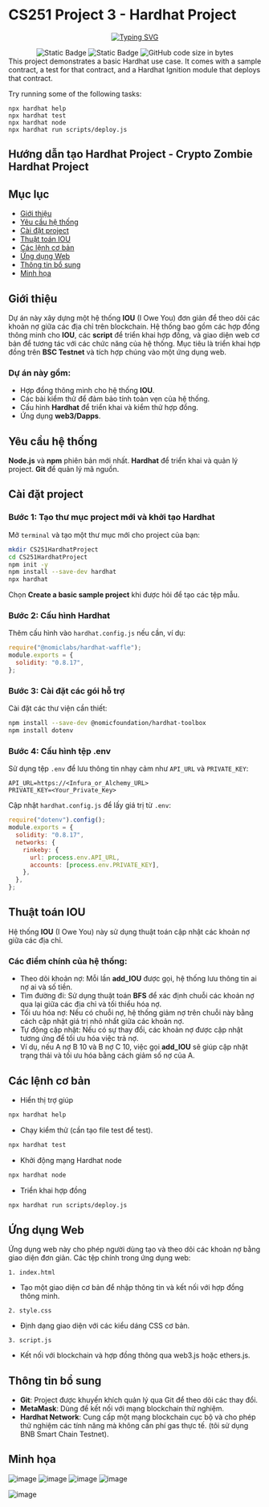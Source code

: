 # CS251 Project 3 - Hardhat Project

<p align="center">
<a href="https://git.io/typing-svg"><img src="https://readme-typing-svg.demolab.com?font=Fira+Code&pause=1000&center=true&vCenter=true&random=false&width=450&lines=CS251+Project3" alt="Typing SVG" /></a>
</p>
<div align="center">
<img alt="Static Badge" src="https://img.shields.io/badge/Astar-group-blue?labelColor=EE4E4E&color=151515">
<img alt="Static Badge" src="https://img.shields.io/badge/Security-Research-blue?labelColor=e7ec89&color=3ddd2b&label=Security">
<img alt="GitHub code size in bytes" src="https://img.shields.io/github/languages/code-size/CptDat9/CS251_Project3?labelColor=7AA2E3&color=97E7E1">
</div>
This project demonstrates a basic Hardhat use case. It comes with a sample contract, a test for that contract, and a Hardhat Ignition module that deploys that contract.

Try running some of the following tasks:

```shell
npx hardhat help
npx hardhat test
npx hardhat node
npx hardhat run scripts/deploy.js
```

## Hướng dẫn tạo Hardhat Project - Crypto Zombie Hardhat Project

## Mục lục
- [Giới thiệu](#giới-thiệu)
- [Yêu cầu hệ thống](#yêu-cầu-hệ-thống)
- [Cài đặt project](#cài-đặt-project)
- [Thuật toán IOU](#thuật-toán-IOU)
- [Các lệnh cơ bản](#các-lệnh-cơ-bản)
- [Ứng dụng Web](#ứng-dụng-web)
- [Thông tin bổ sung](#thông-tin-bổ-sung)
- [Minh họa](#minh-họa)

## Giới thiệu
Dự án này xây dựng một hệ thống **IOU** (I Owe You) đơn giản để theo dõi các khoản nợ giữa các địa chỉ trên blockchain. Hệ thống bao gồm các hợp đồng thông minh cho **IOU**, các **script** để triển khai hợp đồng, và giao diện web cơ bản để tương tác với các chức năng của hệ thống. 
Mục tiêu là triển khai hợp đồng trên **BSC Testnet** và tích hợp chúng vào một ứng dụng web.

 ### Dự án này gồm:

 + Hợp đồng thông minh cho hệ thống **IOU**.
 + Các bài kiểm thử để đảm bảo tính toàn vẹn của hệ thống.
 + Cấu hình **Hardhat** để triển khai và kiểm thử hợp đồng.
 + Ứng dụng **web3/Dapps**.
## Yêu cầu hệ thống
**Node.js** và **npm** phiên bản mới nhất.
**Hardhat** để triển khai và quản lý project.
**Git** để quản lý mã nguồn.
## Cài đặt project
### Bước 1: Tạo thư mục project mới và khởi tạo **Hardhat**
Mở `terminal` và tạo một thư mục mới cho project của bạn:

```bash
mkdir CS251HardhatProject
cd CS251HardhatProject
npm init -y
npm install --save-dev hardhat
npx hardhat
```
Chọn **Create a basic sample project** khi được hỏi để tạo các tệp mẫu.
### Bước 2: Cấu hình **Hardhat**
Thêm cấu hình vào `hardhat.config.js` nếu cần, ví dụ:
```javascript
require("@nomiclabs/hardhat-waffle");
module.exports = {
  solidity: "0.8.17",
};
```
### Bước 3: Cài đặt các gói hỗ trợ
Cài đặt các thư viện cần thiết:

```bash
npm install --save-dev @nomicfoundation/hardhat-toolbox
npm install dotenv
```
### Bước 4: Cấu hình tệp **.env**
Sử dụng tệp `.env` để lưu thông tin nhạy cảm như `API_URL` và `PRIVATE_KEY`:

```plaintext
API_URL=https://<Infura_or_Alchemy_URL>
PRIVATE_KEY=<Your_Private_Key>
```
Cập nhật `hardhat.config.js` để lấy giá trị từ `.env`:

```javascript
require("dotenv").config();
module.exports = {
  solidity: "0.8.17",
  networks: {
    rinkeby: {
      url: process.env.API_URL,
      accounts: [process.env.PRIVATE_KEY],
    },
  },
};
```
## Thuật toán IOU
Hệ thống **IOU** (I Owe You) này sử dụng thuật toán cập nhật các khoản nợ giữa các địa chỉ. 
### Các điểm chính của hệ thống:

- Theo dõi khoản nợ: Mỗi lần **add_IOU** được gọi, hệ thống lưu thông tin ai nợ ai và số tiền.
- Tìm đường đi: Sử dụng thuật toán **BFS** để xác định chuỗi các khoản nợ qua lại giữa các địa chỉ và tối thiểu hóa nợ.
- Tối ưu hóa nợ: Nếu có chuỗi nợ, hệ thống giảm nợ trên chuỗi này bằng cách cập nhật giá trị nhỏ nhất giữa các khoản nợ.
- Tự động cập nhật: Nếu có sự thay đổi, các khoản nợ được cập nhật tương ứng để tối ưu hóa việc trả nợ.
- Ví dụ, nếu A nợ B 10 và B nợ C 10, việc gọi **add_IOU** sẽ giúp cập nhật trạng thái và tối ưu hóa bằng cách giảm số nợ của A.

## Các lệnh cơ bản
- Hiển thị trợ giúp
```bash
npx hardhat help
```
- Chạy kiểm thử (cần tạo file test để test).
```bash
npx hardhat test
```
- Khởi động mạng Hardhat node
```bash
npx hardhat node
```
- Triển khai hợp đồng
```bash
npx hardhat run scripts/deploy.js
```
## Ứng dụng Web
Ứng dụng web này cho phép người dùng tạo và theo dõi các khoản nợ bằng giao diện đơn giản. Các tệp chính trong ứng dụng web:

`1. index.html`
- Tạo một giao diện cơ bản để nhập thông tin và kết nối với hợp đồng thông minh.

`2. style.css`
- Định dạng giao diện với các kiểu dáng CSS cơ bản.

`3. script.js`
- Kết nối với blockchain và hợp đồng thông qua web3.js hoặc ethers.js.
## Thông tin bổ sung
- **Git**: Project được khuyến khích quản lý qua Git để theo dõi các thay đổi.
- **MetaMask**: Dùng để kết nối với mạng blockchain thử nghiệm.
- **Hardhat Network**: Cung cấp một mạng blockchain cục bộ và cho phép thử nghiệm các tính năng mà không cần phí gas thực tế. (tôi sử dụng BNB Smart Chain Testnet).
## Minh họa
![image](https://github.com/user-attachments/assets/ce0a8a29-401a-4a65-bf4f-6cfe2e4662aa)
![image](https://github.com/user-attachments/assets/47dee140-22ed-47a3-9018-7436ebbc0a3c)
![image](https://github.com/user-attachments/assets/c188be32-9340-446a-8152-378c32ef45ed)
![image](https://github.com/user-attachments/assets/8bd4d389-a948-48b5-856c-201d9fcce798)

![image](https://github.com/user-attachments/assets/9a5d182e-425d-49fc-bcda-af199a91169c)

